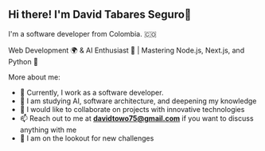 ## Hi there! I'm David Tabares Seguro👋

I'm a software developer from Colombia. 🇨🇴

Web Development 🌍 & AI Enthusiast 🤖 | Mastering Node.js, Next.js, and Python 🐍

More about me:

- 🔭 Currently, I work as a software developer.
- 🌱 I am studying AI, software architecture, and deepening my knowledge
- 👯 I would like to collaborate on projects with innovative technologies
- 📫 Reach out to me at **davidtowo75@gmail.com** if you want to discuss anything with me
- 👀 I am on the lookout for new challenges
